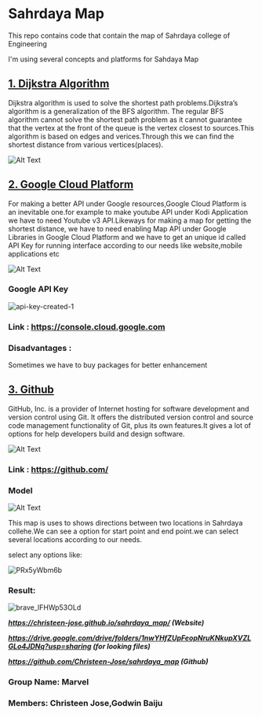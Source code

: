 # Sahrdaya Map

This repo contains code that contain the map of Sahrdaya college of Engineering 

I'm using several concepts and platforms for Sahdaya Map

 ## [1. Dijkstra Algorithm](https://en.wikipedia.org/wiki/Dijkstra%27s_algorithm)

Dijkstra algorithm is used to solve the shortest path problems.Dijkstra’s algorithm is a generalization of the BFS algorithm. The regular BFS algorithm cannot solve the shortest path problem as it cannot guarantee that the vertex at the front of the queue is the vertex closest to sources.This algorithm is based on edges and verices.Through this we can find the shortest distance from various vertices(places). 

 ![Alt Text](https://user-images.githubusercontent.com/57263794/121799772-9804d880-cc4b-11eb-95cc-8675f9b12962.png)

 ## [2. Google Cloud Platform](https://en.wikipedia.org/wiki/Google_Cloud_Platform)

For making a better API under Google resources,Google Cloud Platform is an inevitable one.for example to make youtube API under Kodi Application we have to need Youtube v3 API.Likeways for making a map for getting the shortest distance, we have to need enabling Map API under Google Libraries in Google Cloud Platform and we have to get an unique id called API Key for running interface according to our needs like website,mobile applications etc

![Alt Text](https://user-images.githubusercontent.com/57263794/121799818-da2e1a00-cc4b-11eb-89b1-9144116468fd.png)

### Google API Key
![api-key-created-1](https://user-images.githubusercontent.com/57263794/121800403-2890e800-cc4f-11eb-834d-5ce7cc832e29.png)

### Link : https://console.cloud.google.com

### Disadvantages : 
Sometimes we have to buy packages for better enhancement

## [3. Github](https://en.wikipedia.org/wiki/GitHub)

GitHub, Inc. is a provider of Internet hosting for software development and version control using Git. It offers the distributed version control and source code management functionality of Git, plus its own features.It gives a lot of options for help developers build and design software.

![Alt Text](https://user-images.githubusercontent.com/57263794/121799901-840da680-cc4c-11eb-8481-c4ac6ffc0601.png)

### Link : https://github.com/

### Model

 ![Alt Text](https://user-images.githubusercontent.com/57263794/153699234-92d72762-27c4-46a8-8a86-c6e9d51dfb9b.png)

This map is uses to shows directions between two locations in Sahrdaya collehe.We can see a option for start point and end point.we can select several locations according to our needs.

select any options like:

![PRx5yWbm6b](https://user-images.githubusercontent.com/57263794/153699639-50475d69-951f-4f90-aa31-67162e887fd9.png)



### Result:
 
![brave_lFHWp53OLd](https://user-images.githubusercontent.com/57263794/153699711-33752fca-e326-4c1d-8bea-ca41adf0b0dd.png)



***https://christeen-jose.github.io/sahrdaya_map/  (Website)***

***https://drive.google.com/drive/folders/1nwYHfZUpFeopNruKNkupXVZLGLo4JDNq?usp=sharing  (for looking files)***

***https://github.com/Christeen-Jose/sahrdaya_map  (Github)*** 



### Group Name: Marvel

### Members: Christeen Jose,Godwin Baiju


